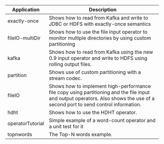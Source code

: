 | Application | Description |
| ----------- | ----------- |
| exactly-once | Shows how to read from Kafka and write to JDBC or HDFS with exactly-once semantics|
| fileIO-multiDir | Shows how to use the file input operator to monitor multiple directories by using custom partitioning |
| kafka | Shows how to read from Kafka using the new 0.9 input operator and write to HDFS using rolling output files. |
| partition | Shows use of custom partitioning with a stream codec.
| fileIO | Shows how to implement high-performance file copy using partitioning and the file input and output operators. Also shows the use of a second port to send control information. |
| hdht | Shows how to use the HDHT operator. |
| operatorTutorial | Simple example of a word-count operator and a unit test for it |
| topnwords | The Top-N words example. |
